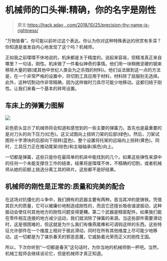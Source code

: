 # 机械师的口头禅:精确，你的名字是刚性

> 原文:[https://hack aday . com/2018/10/25/precision-thy-name-is-rightness/](https://hackaday.com/2018/10/25/precision-thy-name-is-rigidity/)

“万物皆春”。你可能以前听过这个表达。你认为你对这种特殊表达的欣赏有多深？你知道是谁发自内心地发现了这个吗？机械师。

正如我之前喋喋不休地说的，机床都是关于精度的。说起来容易，但精准真正来自哪里？一句话，刚性。机床做了一件看似神奇的事情。他们用一块稍微坚硬的钢来移除大量的钢(或其他中世纪人类会为之杀戮的材料)。他们设法做到这一点的方法是，在一个非常严格的设置中，将切割工具应用于材料，材料除了屈服别无选择。此外，这种切割动作非常精确，因为这样做时刀具尽可能少地移动。这都归结于刚性。让我们来看一个基本的转弯设置。

## 车床上的弹簧力图解

![](../Images/96d4f46cbf477fc15c8e5c48a3fc87a9.png)

彩色箭头显示了机械师将会知道和感觉到的一些主要的弹簧力。首先也是最重要的是对刀头的向下压力(红色)。这又试图向上扭转刀架的后部(绿色)。然后，刀架试图将十字滑块的后部向下扭转(蓝色)，整个设置将托架的远端向上扭转(黄色)。同时，工具压力正在推动尾架(棕色)和主轴轴承(紫色)向上。

一切都是弹簧，这些只是你在最简单的机床中能找到的几个。如果这些弹性来源中的任何一个未能支撑住工作的结束，结果将是喋喋不休，不精确的切割，或者机械师从她的前额上挑选分离工具的碎片。这些都不是好结果。

## 机械师的刚性是正常的:质量和完美的配合

在这场对抗僵化的斗争中，我们拥有的武器主要有两种。首当其冲的是铸铁。凭借其巨大的质量，它可以被廉价地制造成刚性的，而且它还擅长吸收谐波振动，这种振动会使任何其他地方的刚性问题变得更糟。第二个武器是精密配件。如果我们能在零件相互连接的地方减少运动，我们就消除了弹簧的来源。当这些部件需要滑动时，这是很困难的，但这就是为什么我们有像燕尾榫和可调钩这样的东西。这些特征允许部件在一个维度上相对于彼此滑动，同时在所有其他维度上尽可能少地移动。这一切都是为了谋杀春天的邪恶恶魔，它威胁着光荣而正义的刚性王国。

所以，下次你听到“一切都是春天”这句话时，为你当地的机械师倒一杯吧。当然，机械工程师会继续谈论它，但是机械师才真正知道。